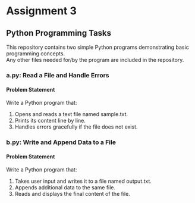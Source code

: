 # **Assignment 3**

## Python Programming Tasks

This repository contains two simple Python programs demonstrating basic programming concepts.<br>
Any other files needed for/by the program are included in the repository.

### **a.py:** Read a File and Handle Errors

#### Problem Statement
Write a Python program that:

1. Opens and reads a text file named sample.txt.
2. Prints its content line by line.
3. Handles errors gracefully if the file does not exist.

### **b.py:** Write and Append Data to a File

#### Problem Statement
Write a Python program that:

1. Takes user input and writes it to a file named output.txt.
2. Appends additional data to the same file.
3. Reads and displays the final content of the file.
